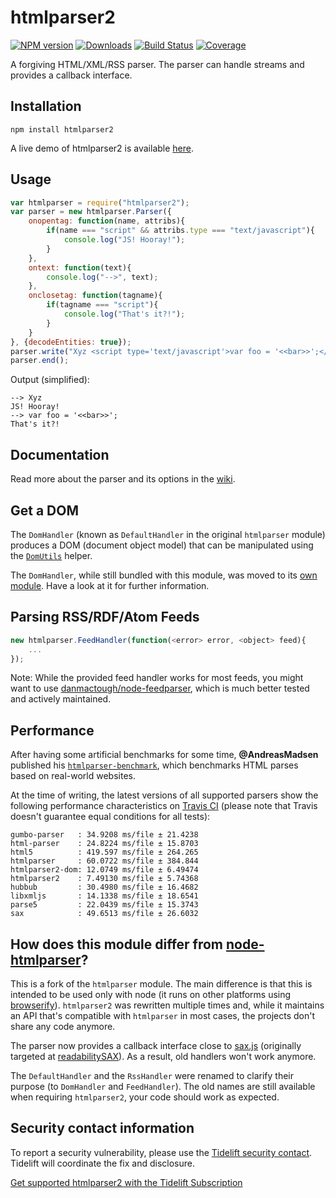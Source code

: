 # htmlparser2

[![NPM version](http://img.shields.io/npm/v/htmlparser2.svg?style=flat)](https://npmjs.org/package/htmlparser2)
[![Downloads](https://img.shields.io/npm/dm/htmlparser2.svg?style=flat)](https://npmjs.org/package/htmlparser2)
[![Build Status](http://img.shields.io/travis/fb55/htmlparser2/master.svg?style=flat)](http://travis-ci.org/fb55/htmlparser2)
[![Coverage](http://img.shields.io/coveralls/fb55/htmlparser2.svg?style=flat)](https://coveralls.io/r/fb55/htmlparser2)

A forgiving HTML/XML/RSS parser. The parser can handle streams and provides a callback interface.

## Installation
	npm install htmlparser2

A live demo of htmlparser2 is available [here](https://astexplorer.net/#/2AmVrGuGVJ).

## Usage

```javascript
var htmlparser = require("htmlparser2");
var parser = new htmlparser.Parser({
	onopentag: function(name, attribs){
		if(name === "script" && attribs.type === "text/javascript"){
			console.log("JS! Hooray!");
		}
	},
	ontext: function(text){
		console.log("-->", text);
	},
	onclosetag: function(tagname){
		if(tagname === "script"){
			console.log("That's it?!");
		}
	}
}, {decodeEntities: true});
parser.write("Xyz <script type='text/javascript'>var foo = '<<bar>>';</ script>");
parser.end();
```

Output (simplified):

```
--> Xyz
JS! Hooray!
--> var foo = '<<bar>>';
That's it?!
```

## Documentation

Read more about the parser and its options in the [wiki](https://github.com/fb55/htmlparser2/wiki/Parser-options).

## Get a DOM
The `DomHandler` (known as `DefaultHandler` in the original `htmlparser` module) produces a DOM (document object model) that can be manipulated using the [`DomUtils`](https://github.com/fb55/DomUtils) helper.

The `DomHandler`, while still bundled with this module, was moved to its [own module](https://github.com/fb55/domhandler). Have a look at it for further information.

## Parsing RSS/RDF/Atom Feeds

```javascript
new htmlparser.FeedHandler(function(<error> error, <object> feed){
    ...
});
```

Note: While the provided feed handler works for most feeds, you might want to use  [danmactough/node-feedparser](https://github.com/danmactough/node-feedparser), which is much better tested and actively maintained.

## Performance

After having some artificial benchmarks for some time, __@AndreasMadsen__ published his [`htmlparser-benchmark`](https://github.com/AndreasMadsen/htmlparser-benchmark), which benchmarks HTML parses based on real-world websites.

At the time of writing, the latest versions of all supported parsers show the following performance characteristics on [Travis CI](https://travis-ci.org/AndreasMadsen/htmlparser-benchmark/builds/10805007) (please note that Travis doesn't guarantee equal conditions for all tests):

```
gumbo-parser   : 34.9208 ms/file ± 21.4238
html-parser    : 24.8224 ms/file ± 15.8703
html5          : 419.597 ms/file ± 264.265
htmlparser     : 60.0722 ms/file ± 384.844
htmlparser2-dom: 12.0749 ms/file ± 6.49474
htmlparser2    : 7.49130 ms/file ± 5.74368
hubbub         : 30.4980 ms/file ± 16.4682
libxmljs       : 14.1338 ms/file ± 18.6541
parse5         : 22.0439 ms/file ± 15.3743
sax            : 49.6513 ms/file ± 26.6032
```

## How does this module differ from [node-htmlparser](https://github.com/tautologistics/node-htmlparser)?

This is a fork of the `htmlparser` module. The main difference is that this is intended to be used only with node (it runs on other platforms using [browserify](https://github.com/substack/node-browserify)). `htmlparser2` was rewritten multiple times and, while it maintains an API that's compatible with `htmlparser` in most cases, the projects don't share any code anymore.

The parser now provides a callback interface close to [sax.js](https://github.com/isaacs/sax-js) (originally targeted at [readabilitySAX](https://github.com/fb55/readabilitysax)). As a result, old handlers won't work anymore.

The `DefaultHandler` and the `RssHandler` were renamed to clarify their purpose (to `DomHandler` and `FeedHandler`). The old names are still available when requiring `htmlparser2`, your code should work as expected.

## Security contact information

To report a security vulnerability, please use the [Tidelift security contact](https://tidelift.com/security).
Tidelift will coordinate the fix and disclosure.

[Get supported htmlparser2 with the Tidelift Subscription](https://tidelift.com/subscription/pkg/npm-htmlparser2?utm_source=npm-htmlparser2&utm_medium=referral&utm_campaign=readme)
